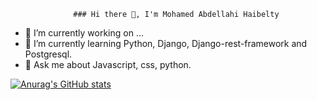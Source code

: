                  ### Hi there 👋, I'm Mohamed Abdellahi Haibelty
- 🔭 I’m currently working on ...
- 🌱 I’m currently learning Python, Django, Django-rest-framework and Postgresql.
- 💬 Ask me about Javascript, css, python.

[![Anurag's GitHub stats](https://github-readme-stats.vercel.app/api?username=mohamed-abdelahi-haibelty&show_icons=true&bg_color=010B0F&text_color=6EEA92&border_color=010B0F)](https://github.com/anuraghazra/github-readme-stats)


<!--
**mohamed-abdelahi-haibelty/mohamed-abdelahi-haibelty** is a ✨ _special_ ✨ repository because its `README.md` (this file) appears on your GitHub profile.

Here are some ideas to get you started:

- 🔭 I’m currently working on ...
- 🌱 I’m currently learning Python, Django, Django-rest-framework and Postgresql.
- 💬 Ask me about Javascript, css, python.

